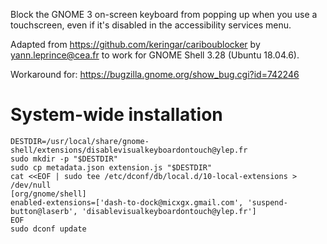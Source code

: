 Block the GNOME 3 on-screen keyboard from popping up when you use a touchscreen, even if it's disabled in the accessibility services menu.

Adapted from <https://github.com/keringar/cariboublocker> by <yann.leprince@cea.fr> to work for GNOME Shell 3.28 (Ubuntu 18.04.6).

Workaround for: https://bugzilla.gnome.org/show_bug.cgi?id=742246

# System-wide installation

```shell
DESTDIR=/usr/local/share/gnome-shell/extensions/disablevisualkeyboardontouch@ylep.fr
sudo mkdir -p "$DESTDIR"
sudo cp metadata.json extension.js "$DESTDIR"
cat <<EOF | sudo tee /etc/dconf/db/local.d/10-local-extensions > /dev/null
[org/gnome/shell]
enabled-extensions=['dash-to-dock@micxgx.gmail.com', 'suspend-button@laserb', 'disablevisualkeyboardontouch@ylep.fr']
EOF
sudo dconf update
```
